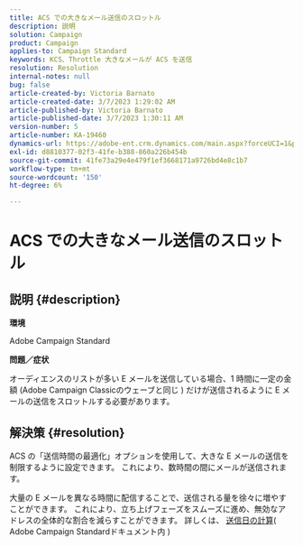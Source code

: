 ```yaml
---
title: ACS での大きなメール送信のスロットル
description: 説明
solution: Campaign
product: Campaign
applies-to: Campaign Standard
keywords: KCS、Throttle 大きなメールが ACS を送信
resolution: Resolution
internal-notes: null
bug: false
article-created-by: Victoria Barnato
article-created-date: 3/7/2023 1:29:02 AM
article-published-by: Victoria Barnato
article-published-date: 3/7/2023 1:30:11 AM
version-number: 5
article-number: KA-19460
dynamics-url: https://adobe-ent.crm.dynamics.com/main.aspx?forceUCI=1&pagetype=entityrecord&etn=knowledgearticle&id=08e1ee6a-87bc-ed11-83ff-6045bd006b3d
exl-id: d8810377-02f3-41fe-b388-860a226b454b
source-git-commit: 41fe73a29e4e479f1ef3668171a9726bd4e8c1b7
workflow-type: tm+mt
source-wordcount: '150'
ht-degree: 6%

---
```


# ACS での大きなメール送信のスロットル

## 説明 {#description}


<b>環境</b>

Adobe Campaign Standard

<b>問題／症状</b>

オーディエンスのリストが多い E メールを送信している場合、1 時間に一定の金額 (Adobe Campaign Classicのウェーブと同じ ) だけが送信されるように E メールの送信をスロットルする必要があります。


## 解決策 {#resolution}


ACS の「送信時間の最適化」オプションを使用して、大きな E メールの送信を制限するように設定できます。 これにより、数時間の間にメールが送信されます。

大量の E メールを異なる時間に配信することで、送信される量を徐々に増やすことができます。 これにより、立ち上げフェーズをスムーズに進め、無効なアドレスの全体的な割合を減らすことができます。 詳しくは、 [送信日の計算](https://experienceleague.adobe.com/docs/campaign-standard/using/testing-and-sending/scheduling-messages/computing-the-sending-date.html)( Adobe Campaign Standardドキュメント内 )

